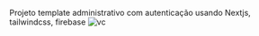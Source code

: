 Projeto template administrativo com autenticação usando Nextjs, tailwindcss, firebase
![vc](https://user-images.githubusercontent.com/82341752/159369602-2a941a06-2970-4f54-a0d3-a7f4daff89e9.png)

